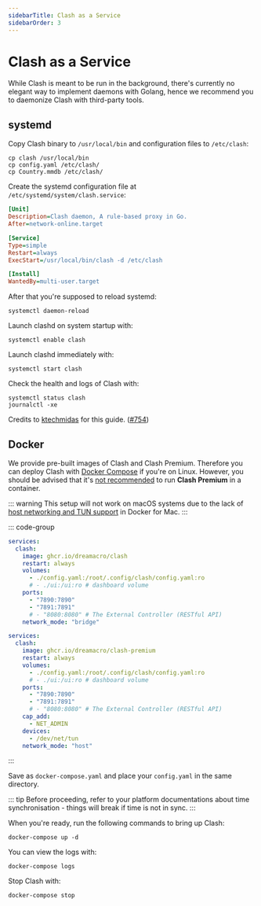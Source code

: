 ```yaml
---
sidebarTitle: Clash as a Service
sidebarOrder: 3
---
```


# Clash as a Service

While Clash is meant to be run in the background, there's currently no elegant way to implement daemons with Golang, hence we recommend you to daemonize Clash with third-party tools.

## systemd

Copy Clash binary to `/usr/local/bin` and configuration files to `/etc/clash`:

```shell
cp clash /usr/local/bin
cp config.yaml /etc/clash/
cp Country.mmdb /etc/clash/
```

Create the systemd configuration file at `/etc/systemd/system/clash.service`:

```ini
[Unit]
Description=Clash daemon, A rule-based proxy in Go.
After=network-online.target

[Service]
Type=simple
Restart=always
ExecStart=/usr/local/bin/clash -d /etc/clash

[Install]
WantedBy=multi-user.target
```

After that you're supposed to reload systemd:

```shell
systemctl daemon-reload
```

Launch clashd on system startup with:

```shell
systemctl enable clash
```

Launch clashd immediately with:

```shell
systemctl start clash
```

Check the health and logs of Clash with:

```shell
systemctl status clash
journalctl -xe
```

Credits to [ktechmidas](https://github.com/ktechmidas) for this guide. ([#754](https://github.com/moshaoli688/clash/issues/754))

## Docker

We provide pre-built images of Clash and Clash Premium. Therefore you can deploy Clash with [Docker Compose](https://docs.docker.com/compose/) if you're on Linux. However, you should be advised that it's [not recommended](https://github.com/moshaoli688/clash/issues/2249#issuecomment-1203494599) to run **Clash Premium** in a container.

::: warning
This setup will not work on macOS systems due to the lack of [host networking and TUN support](https://github.com/moshaoli688/clash/issues/770#issuecomment-650951876) in Docker for Mac.
:::


::: code-group

```yaml [Clash]
services:
  clash:
    image: ghcr.io/dreamacro/clash
    restart: always
    volumes:
      - ./config.yaml:/root/.config/clash/config.yaml:ro
      # - ./ui:/ui:ro # dashboard volume
    ports:
      - "7890:7890"
      - "7891:7891"
      # - "8080:8080" # The External Controller (RESTful API)
    network_mode: "bridge"
```

```yaml [Clash Premium]
services:
  clash:
    image: ghcr.io/dreamacro/clash-premium
    restart: always
    volumes:
      - ./config.yaml:/root/.config/clash/config.yaml:ro
      # - ./ui:/ui:ro # dashboard volume
    ports:
      - "7890:7890"
      - "7891:7891"
      # - "8080:8080" # The External Controller (RESTful API)
    cap_add:
      - NET_ADMIN
    devices:
      - /dev/net/tun
    network_mode: "host"
```

:::

Save as `docker-compose.yaml` and place your `config.yaml` in the same directory.

::: tip
Before proceeding, refer to your platform documentations about time synchronisation - things will break if time is not in sync.
:::

When you're ready, run the following commands to bring up Clash:

```shell
docker-compose up -d
```

You can view the logs with:

```shell
docker-compose logs
```

Stop Clash with:

```shell
docker-compose stop
```
